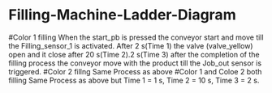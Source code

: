 # Filling-Machine-Ladder-Diagram
#Color 1 filling
When the start_pb is pressed the conveyor start and move till the Filling_sensor_1 is activated. After 2 s(Time 1) the valve (valve_yellow) open and it close after 20 s(Time 2).2 s(Time 3) after the completion of the filling process the conveyor move with the product till the Job_out sensor is triggered. 
#Color 2 fillng
Same Process as above
#Color 1 and Coloe 2 both filling
Same Process as above but Time 1 = 1 s, Time 2 = 10 s, Time 3 = 2 s. 
